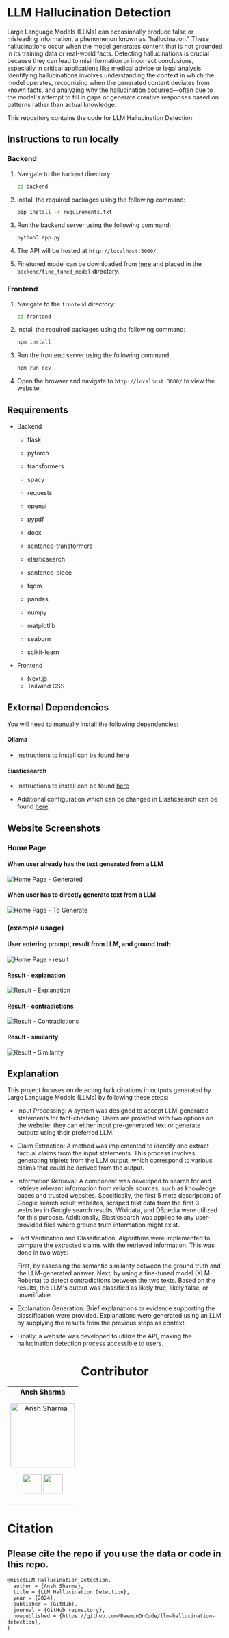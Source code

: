 # LLM Hallucination Detection

Large Language Models (LLMs) can occasionally produce false or misleading information, a phenomenon known as "hallucination." These hallucinations occur when the model generates content that is not grounded in its training data or real-world facts. Detecting hallucinations is crucial because they can lead to misinformation or incorrect conclusions, especially in critical applications like medical advice or legal analysis. Identifying hallucinations involves understanding the context in which the model operates, recognizing when the generated content deviates from known facts, and analyzing why the hallucination occurred—often due to the model's attempt to fill in gaps or generate creative responses based on patterns rather than actual knowledge.

This repository contains the code for LLM Hallucination Detection.

## Instructions to run locally

### Backend

1. Navigate to the `backend` directory:
   ```bash
   cd backend
   ```
2. Install the required packages using the following command:

   ```bash
   pip install -r requirements.txt
   ```

3. Run the backend server using the following command:
   ```bash
   python3 app.py
   ```
4. The API will be hosted at `http://localhost:5000/`.

5. Finetuned model can be downloaded from [here](https://drive.google.com/drive/folders/1pVM51Q4rVALO0lei2yJcJEpPLMtn6ln2) and placed in the `backend/fine_tuned_model` directory.

### Frontend

1. Navigate to the `frontend` directory:
   ```bash
   cd frontend
   ```
2. Install the required packages using the following command:
   ```bash
   npm install
   ```
3. Run the frontend server using the following command:
   ```bash
   npm run dev
   ```
4. Open the browser and navigate to `http://localhost:3000/` to view the website.

## Requirements

- Backend

  - flask
  - pytorch
  - transformers
  - spacy
  - requests
  - openai
  - pypdf
  - docx
  - sentence-transformers
  - elasticsearch

  - sentence-piece
  - tqdm
  - pandas
  - numpy
  - matplotlib
  - seaborn
  - scikit-learn

- Frontend
  - Next.js
  - Tailwind CSS

## External Dependencies

You will need to manually install the following dependencies:

#### Ollama

- Instructions to install can be found [here](https://github.com/ollama/ollama/blob/main/README.md)

#### Elasticsearch

- Instructions to install can be found [here](https://www.elastic.co/guide/en/elasticsearch/reference/current/install-elasticsearch.html)

- Additional configuration which can be changed in Elasticsearch can be found [here](https://www.elastic.co/guide/en/elasticsearch/reference/current/settings.html)

## Website Screenshots

### Home Page

#### When user already has the text generated from a LLM

![Home Page - Generated](./assets/i2.png)

#### When user has to directly generate text from a LLM

![Home Page - To Generate](./assets/i1.png)

### (example usage)

#### User entering prompt, result from LLM, and ground truth

![Home Page - result](./assets/i3.png)

#### Result - explanation

![Result - Explanation](./assets/i6.png)

#### Result - contradictions

![Result - Contradictions](./assets/i5.png)

#### Result - similarity

![Result - Similarity](./assets/i4.png)

## Explanation

This project focuses on detecting hallucinations in outputs generated by Large Language Models (LLMs) by following these steps:

- Input Processing:
  A system was designed to accept LLM-generated statements for fact-checking. Users are provided with two options on the website: they can either input pre-generated text or generate outputs using their preferred LLM.

- Claim Extraction:
  A method was implemented to identify and extract factual claims from the input statements. This process involves generating triplets from the LLM output, which correspond to various claims that could be derived from the output.

- Information Retrieval:
  A component was developed to search for and retrieve relevant information from reliable sources, such as knowledge bases and trusted websites. Specifically, the first 5 meta descriptions of Google search result websites, scraped text data from the first 3 websites in Google search results, Wikidata, and DBpedia were utilized for this purpose. Additionally, Elasticsearch was applied to any user-provided files where ground truth information might exist.

- Fact Verification and Classification:
  Algorithms were implemented to compare the extracted claims with the retrieved information. This was done in two ways:

  First, by assessing the semantic similarity between the ground truth and the LLM-generated answer.
  Next, by using a fine-tuned model (XLM-Roberta) to detect contradictions between the two texts.
  Based on the results, the LLM's output was classified as likely true, likely false, or unverifiable.

- Explanation Generation:
  Brief explanations or evidence supporting the classification were provided. Explanations were generated using an LLM by supplying the results from the previous steps as context.

- Finally, a website was developed to utilize the API, making the hallucination detection process accessible to users.

<h1 align="center"> Contributor </h1>
<table align="center">
<tr align="center">
<td>
<strong>Ansh Sharma</strong>
<p align="center">
<img src = "https://avatars.githubusercontent.com/u/60016461?v=4"  height="150" alt="Ansh Sharma">
</p>
<p align="center">
<a href = "https://github.com/DaemonOnCode"><img src = "https://www.iconninja.com/files/241/825/211/round-collaboration-social-github-code-circle-network-icon.svg" width="45" height = "45"/></a>
<a href = "https://www.linkedin.com/in/anshsharma09">
<img src = "https://www.iconninja.com/files/863/607/751/network-linkedin-social-connection-circular-circle-media-icon.svg" width="45" height="45"/>
</a>
</p>
</td>
</tr>
</table>

# Citation

## Please cite the repo if you use the data or code in this repo.

```
@misc{LLM Hallucination Detection,
  author = {Ansh Sharma},
  title = {LLM Hallucination Detection},
  year = {2024},
  publisher = {GitHub},
  journal = {GitHub repository},
  howpublished = {https://github.com/DaemonOnCode/llm-hallucination-detection},
}
```
